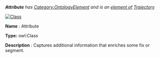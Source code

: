 ___Attribute__ 
 has
 [Category:OntologyElement](../../Category/OntologyElement "Category:OntologyElement") 
 and is an
 [element of](../../Property/ElementOf "Property:ElementOf") 
[Trajectory](../../Submissions/Trajectory "Submissions:Trajectory")_




  





[![Class](../../images/thumb/2/27/Class.gif/45px-Class.gif)](../../Image/Class.gif "Class")


__Name__ 
 : Attribute
 



__Type:__ 
 owl:Class
 



__Description__ 
 : Captures additional information that enriches some fix or segment.